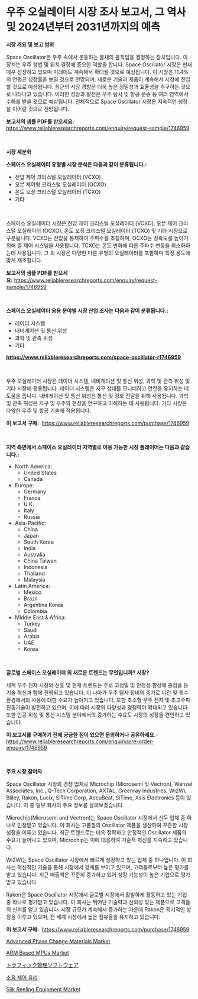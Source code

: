 <p><h1>우주 오실레이터 시장 조사 보고서, 그 역사 및 2024년부터 2031년까지의 예측</h1></p><p><strong>시장 개요 및 보고 범위</strong></p>
<p><p>Space Oscillator은 우주 속에서 운동하는 물체의 움직임을 결정하는 장치입니다. 이 장치는 우주 항법 및 위치 결정에 중요한 역할을 합니다. Space Oscillator 시장은 현재 매우 성장하고 있으며 미래에도 계속해서 확대될 것으로 예상됩니다. 이 시장은 11.4%의 연평균 성장률을 보일 것으로 전망되며, 새로운 기술과 제품이 계속해서 시장에 진입할 것으로 예상됩니다. 최근의 시장 경향은 더욱 높은 정밀성과 효율성을 추구하는 것으로 나타나고 있습니다. 이러한 성장과 발전은 우주 탐사 및 항공 운송 등 여러 영역에서 수혜를 받을 것으로 예상됩니다. 전체적으로 Space Oscillator 시장은 지속적인 성장을 이어갈 것으로 전망됩니다.</p></p>
<p><strong>보고서의 샘플 PDF를 받으세요:</strong> <a href="https://www.reliableresearchreports.com/enquiry/request-sample/1746959">https://www.reliableresearchreports.com/enquiry/request-sample/1746959</a></p>
<p>&nbsp;</p>
<p><strong>시장 세분화</strong></p>
<p><strong>스페이스 오실레이터 유형별 시장 분석은 다음과 같이 분류됩니다.:</strong></p>
<p><ul><li>전압 제어 크리스털 오실레이터 (VCXO)</li><li>오븐 제어형 크리스털 오실레이터 (OCXO)</li><li>온도 보상 크리스털 오실레이터 (TCXO)</li><li>기타</li></ul></p>
<p>&nbsp;</p>
<p><p>스페이스 오실레이터 시장은 전압 제어 크리스털 오실레이터 (VCXO), 오븐 제어 크리스털 오실레이터 (OCXO), 온도 보정 크리스털 오실레이터 (TCXO) 및 기타 시장으로 구분됩니다. VCXO는 전압을 통제하여 주파수를 조절하며, OCXO는 정확도를 높이기 위해 열 제어 시스템을 사용합니다. TCXO는 온도 변화에 따른 주파수 변동을 최소화하는데 사용됩니다. 그 외 시장은 다양한 다른 유형의 오실레이터를 포함하며 특정 용도에 맞게 제조됩니다.</p></p>
<p><strong>보고서의 샘플 PDF를 받으세요:</strong>&nbsp;<a href="https://www.reliableresearchreports.com/enquiry/request-sample/1746959">https://www.reliableresearchreports.com/enquiry/request-sample/1746959</a></p>
<p>&nbsp;</p>
<p><strong> 스페이스 오실레이터 응용 분야별 시장 산업 조사는 다음과 같이 분류됩니다.:</strong></p>
<p><ul><li>레이더 시스템</li><li>내비게이션 및 통신 위성</li><li>과학 및 관측 위성</li><li>기타</li></ul></p>
<p><strong><a href="https://www.reliableresearchreports.com/space-oscillator-r1746959">https://www.reliableresearchreports.com/space-oscillator-r1746959</a></strong></p>
<p>&nbsp;</p>
<p><p>우주 오실레이터 시장은 레이더 시스템, 내비게이션 및 통신 위성, 과학 및 관측 위성 및 기타 시장에 응용됩니다. 레이더 시스템은 지구 상태를 모니터하고 안전을 유지하는 데 도움을 줍니다. 내비게이션 및 통신 위성은 통신 및 정보 전달을 위해 사용됩니다. 과학 및 관측 위성은 지구 및 우주의 현상을 연구하고 이해하는 데 사용됩니다. 기타 시장은 다양한 우주 및 항공 기술에 적용됩니다.</p></p>
<p><strong>이 보고서 구매:</strong>&nbsp; <a href="https://www.reliableresearchreports.com/purchase/1746959">https://www.reliableresearchreports.com/purchase/1746959</a></p>
<p>&nbsp;</p>
<p><strong>지역 측면에서 스페이스 오실레이터 지역별로 이용 가능한 시장 플레이어는 다음과 같습니다.:</strong></p>
<p><ul>
    <li>
        North America:
        <ul>
            <li>United States</li>
            <li>Canada</li>
        </ul>
    </li>
    <li>
        Europe:
        <ul>
            <li>Germany</li>
            <li>France</li>
            <li>U.K.</li>
            <li>Italy</li>
            <li>Russia</li>
        </ul>
    </li>
    <li>
        Asia-Pacific:
        <ul>
            <li>China</li>
            <li>Japan</li>
            <li>South Korea</li>
            <li>India</li>
            <li>Australia</li>
            <li>China Taiwan</li>
            <li>Indonesia</li>
            <li>Thailand</li>
            <li>Malaysia</li>
        </ul>
    </li>
    <li>
        Latin America:
        <ul>
            <li>Mexico</li>
            <li>Brazil</li>
            <li>Argentina Korea</li>
            <li>Colombia</li>
        </ul>
    </li>
    <li>
        Middle East & Africa:
        <ul>
            <li>Turkey</li>
            <li>Saudi</li>
            <li>Arabia</li>
            <li>UAE</li>
            <li>Korea</li>
        </ul>
    </li>
    </ul></p>
<p>&nbsp;</p>
<p><strong>글로벌 스페이스 오실레이터 의 새로운 트렌드는 무엇입니까? 시장?</strong></p>
<p><p>세계 우주 진자 시장의 신흥 및 현재 트렌드는 주로 고정밀 및 안정성 향상에 중점을 둔 기술 혁신과 함께 진행되고 있습니다. 더 나아가 우주 탐사 장비의 증가로 야간 및 특수 환경에서의 사용에 대한 수요가 높아지고 있습니다. 또한 초소형 우주 진자 및 초고주파 진동기술이 발전하고 있으며, 이에 따라 시장의 다양성과 경쟁력이 확대되고 있습니다. 또한 인공 위성 및 통신 시스템 분야에서의 증가하는 수요도 시장의 성장을 견인하고 있습니다.</p></p>
<p><strong>이 보고서를 구매하기 전에 궁금한 점이 있으면 문의하거나 공유하세요.</strong>- <a href="https://www.reliableresearchreports.com/enquiry/pre-order-enquiry/1746959">https://www.reliableresearchreports.com/enquiry/pre-order-enquiry/1746959</a></p>
<p>&nbsp;</p>
<p><strong>주요 시장 참여자</strong></p>
<p><p>Space Oscillator 시장의 경쟁 업체로 Microchip (Microsemi 및 Vectron), Wenzel Associates, Inc., Q-Tech Corporation, AXTAL, Greenray Industries, Wi2Wi, Bliley, Rakon, Lucix, SiTime Corp, AccuBeat, SiTime, Xsis Electronics 등이 있습니다. 이 중 일부 회사의 주요 정보를 살펴보겠습니다.</p><p>Microchip(Microsemi and Vectron)는 Space Oscillator 시장에서 선두 업체 중 하나로 인정받고 있습니다. 이 회사는 고품질의 Oscillator 제품을 생산하여 꾸준한 시장 성장을 이루고 있습니다. 최근 트렌드로는 더욱 정확하고 안정적인 Oscillator 제품의 수요가 늘어나고 있으며, Microchip는 이에 대응하여 기술적 혁신을 지속하고 있습니다.</p><p>Wi2Wi는 Space Oscillator 시장에서 빠르게 성장하고 있는 업체 중 하나입니다. 이 회사는 혁신적인 기술을 통해 시장에서 강세를 보이고 있으며, 고객들로부터 높은 평가를 받고 있습니다. 최근 매출액은 꾸준히 증가하고 있어 성장 가능성이 높은 기업으로 평가받고 있습니다.</p><p>Rakon은 Space Oscillator 시장에서 글로벌 시장에서 활발하게 활동하고 있는 기업 중 하나로 평가받고 있습니다. 이 회사는 뛰어난 기술력과 신뢰성 있는 제품으로 고객들의 신뢰를 얻고 있습니다. 시장 규모가 계속해서 증가하는 가운데 Rakon은 획기적인 성장을 이루고 있으며, 전 세계 시장에서 높은 점유율을 유지하고 있습니다.</p></p>
<p><strong>이 보고서 구매:</strong>&nbsp;&nbsp;<a href="https://www.reliableresearchreports.com/purchase/1746959">https://www.reliableresearchreports.com/purchase/1746959</a></p>
<p><p><a href="https://issuu.com/reportprime-2/docs/advanced-phase-change-materials-market-size-2030.p">Advanced Phase Change Materials Market</a></p><p><a href="https://www.linkedin.com/pulse/arm-based-mpus-market-trends-forecast-competitive-analysis-q7krc?trackingId=NAN4848Pa1uW6uNoeExO%2Fw%3D%3D">ARM Based MPUs Market</a></p><p><a href="https://github.com/gfggqjbfys368009/Market-Research-Report-List-1/blob/main/511504527081.md">トラフィック管理ソフトウェア</a></p><p><a href="https://medium.com/@kennayundt/%EC%86%8C%EC%9D%8C-%EC%A0%9C%EC%96%B4-%EC%9C%A0%EB%A6%AC-%EC%8B%9C%EC%9E%A5-%EA%B2%BD%EC%9F%81-%EB%B6%84%EC%84%9D-%EC%8B%9C%EC%9E%A5-%EB%8F%99%ED%96%A5-%EB%B0%8F-2031%EB%85%84%EA%B9%8C%EC%A7%80%EC%9D%98-%EC%98%88%EC%B8%A1-1fd1991045a9">소음 제어 유리</a></p><p><a href="https://github.com/khayangel/Market-Research-Report-List-2/blob/main/silk-reeling-equipment-market.md">Silk Reeling Equipment Market</a></p></p>